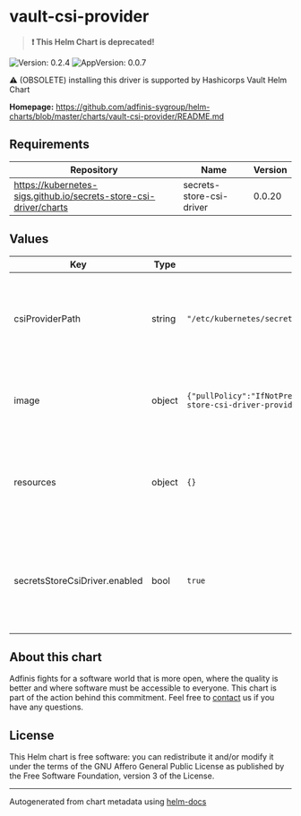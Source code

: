 # vault-csi-provider

> **:exclamation: This Helm Chart is deprecated!**

![Version: 0.2.4](https://img.shields.io/badge/Version-0.2.4-informational?style=flat-square) ![AppVersion: 0.0.7](https://img.shields.io/badge/AppVersion-0.0.7-informational?style=flat-square)

⚠️ (OBSOLETE) installing this driver is supported by Hashicorps Vault Helm Chart

**Homepage:** <https://github.com/adfinis-sygroup/helm-charts/blob/master/charts/vault-csi-provider/README.md>

## Requirements

| Repository | Name | Version |
|------------|------|---------|
| https://kubernetes-sigs.github.io/secrets-store-csi-driver/charts | secrets-store-csi-driver | 0.0.20 |

## Values

| Key | Type | Default | Description |
|-----|------|---------|-------------|
| csiProviderPath | string | `"/etc/kubernetes/secrets-store-csi-providers"` | set the path where the secrets-store-csi-provider gets installed on the node |
| image | object | `{"pullPolicy":"IfNotPresent","repository":"hashicorp/secrets-store-csi-driver-provider-vault","tag":"0.0.7"}` | specifies the image to use for the secrets-store-csi-driver |
| resources | object | `{}` | Set the limits and requests on vault csi-driver-provider pod resources |
| secretsStoreCsiDriver.enabled | bool | `true` | specifies wether or not the secrets-store-csi-driver dependency gets installed |

## About this chart

Adfinis fights for a software world that is more open, where the quality is
better and where software must be accessible to everyone. This chart
is part of the action behind this commitment. Feel free to
[contact](https://adfinis.com/kontakt/?pk_campaign=github&pk_kwd=helm-charts)
us if you have any questions.

## License

This Helm chart is free software: you can redistribute it and/or modify it under the terms
of the GNU Affero General Public License as published by the Free Software Foundation,
version 3 of the License.

----------------------------------------------
Autogenerated from chart metadata using [helm-docs](https://github.com/norwoodj/helm-docs/)
